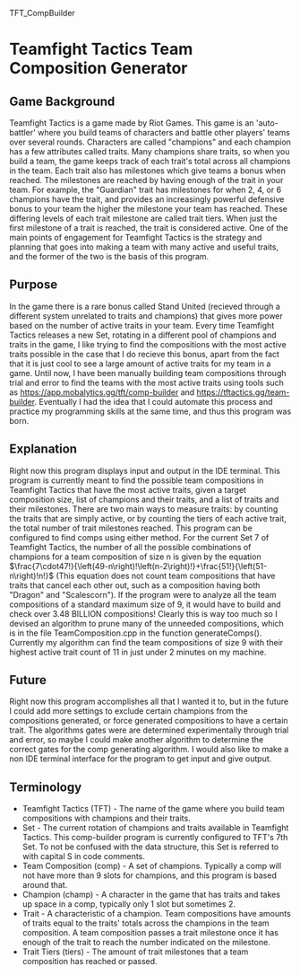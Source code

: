 TFT_CompBuilder
# Teamfight Tactics Team Composition Generator
## Game Background
  Teamfight Tactics is a game made by Riot Games. This game is an 'auto-battler' where you build teams of characters and battle other players' teams over several rounds. Characters are called "champions" and each champion has a few attributes called traits. Many champions share traits, so when you build a team, the game keeps track of each trait's total across all champions in the team. Each trait also has milestones which give teams a bonus when reached. The milestones are reached by having enough of the trait in your team. For example, the "Guardian" trait has milestones for when 2, 4, or 6 champions have the trait, and provides an increasingly powerful defensive bonus to your team the higher the milestone your team has reached. These differing levels of each trait milestone are called trait tiers. When just the first milestone of a trait is reached, the trait is considered active. One of the main points of engagement for Teamfight Tactics is the strategy and planning that goes into making a team with many active and useful traits, and the former of the two is the basis of this program.
  
## Purpose
  In the game there is a rare bonus called Stand United (recieved through a different system unrelated to traits and champions) that gives more power based on the number of active traits in your team. Every time Teamfight Tactics releases a new Set, rotating in a different pool of champions and traits in the game, I like trying to find the compositions with the most active traits possible in the case that I do recieve this bonus, apart from the fact that it is just cool to see a large amount of active traits for my team in a game. Until now, I have been manually building team compositions through trial and error to find the teams with the most active traits using tools such as https://app.mobalytics.gg/tft/comp-builder and https://tftactics.gg/team-builder. Eventually I had the idea that I could automate this process and practice my programming skills at the same time, and thus this program was born.
  
 ## Explanation
  Right now this program displays input and output in the IDE terminal. This program is currently meant to find the possible team compositions in Teamfight Tactics that have the most active traits, given a target composition size, list of champions and their traits, and a list of traits and their milestones. There are two main ways to measure traits: by counting the traits that are simply active, or by counting the tiers of each active trait, the total number of trait milestones reached. This program can be configured to find comps using either method. For the current Set 7 of Teamfight Tactics, the number of all the possible combinations of champions for a team composition of size n is given by the equation $\frac{7\cdot47!}{\left(49-n\right)!\left(n-2\right)!}+\frac{51!}{\left(51-n\right)!n!}$ (This equation does not count team compositions that have traits that cancel each other out, such as a composition having both "Dragon" and "Scalescorn"). If the program were to analyze all the team compositions of a standard maximum size of 9, it would have to build and check over 3.48 BILLION compositions! Clearly this is way too much so I devised an algorithm to prune many of the unneeded compositions, which is in the file TeamComposition.cpp in the function generateComps(). Currently my algorithm can find the team compositions of size 9 with their highest active trait count of 11 in just under 2 minutes on my machine.

## Future
  Right now this program accomplishes all that I wanted it to, but in the future I could add more settings to exclude certain champions from the compositions generated, or force generated compositions to have a certain trait. The algorithms gates were are determined experimentally through trial and error, so maybe I could make another algorithm to determine the correct gates for the comp generating algorithm. I would also like to make a non IDE terminal interface for the program to get input and give output.

## Terminology
 - Teamfight Tactics (TFT) - The name of the game where you build team compositions with champions and their traits.
 - Set - The current rotation of champions and traits available in Teamfight Tactics. This comp-builder program is currently configured to TFT's 7th Set. To not be confused with the data structure, this Set is referred to with capital S in code comments.
 - Team Composition (comp) - A set of champions. Typically a comp will not have more than 9 slots for champions, and this program is based around that. 
 - Champion (champ) - A character in the game that has traits and takes up space in a comp, typically only 1 slot but sometimes 2.
 - Trait - A characteristic of a champion. Team compositions have amounts of traits equal to the traits' totals across the champions in the team composition. A team composition passes a trait milestone once it has enough of the trait to reach the number indicated on the milestone.
 - Trait Tiers (tiers) - The amount of trait milestones that a team composition has reached or passed.
